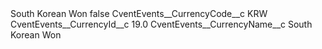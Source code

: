 <?xml version="1.0" encoding="UTF-8"?>
<CustomMetadata xmlns="http://soap.sforce.com/2006/04/metadata" xmlns:xsi="http://www.w3.org/2001/XMLSchema-instance" xmlns:xsd="http://www.w3.org/2001/XMLSchema">
    <label>South Korean Won</label>
    <protected>false</protected>
    <values>
        <field>CventEvents__CurrencyCode__c</field>
        <value xsi:type="xsd:string">KRW</value>
    </values>
    <values>
        <field>CventEvents__CurrencyId__c</field>
        <value xsi:type="xsd:double">19.0</value>
    </values>
    <values>
        <field>CventEvents__CurrencyName__c</field>
        <value xsi:type="xsd:string">South Korean Won</value>
    </values>
</CustomMetadata>
